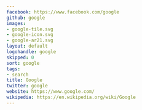 ```yaml
---
facebook: https://www.facebook.com/google
github: google
images:
- google-tile.svg
- google-icon.svg
- google-ar21.svg
layout: default
logohandle: google
skipped: 0
sort: google
tags:
- search
title: Google
twitter: google
website: https://www.google.com/
wikipedia: https://en.wikipedia.org/wiki/Google
---
```

